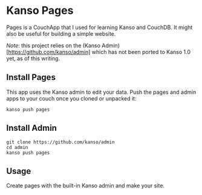 # Kanso Pages

Pages is a CouchApp that I used for learning Kanso and CouchDB. It might also
be useful for building a simple website. 

*Note*: this project relies on the (Kanso
Admin)[https://github.com/kanso/admin] which has not been ported to Kanso 1.0
yet, as of this writing.

## Install Pages

This app uses the Kanso admin to edit your data.  Push the pages and admin apps
to your couch once you cloned or unpacked it:

```
kanso push pages
```

## Install Admin

```
git clone https://github.com/kanso/admin
cd admin
kanso push pages 
```

## Usage

Create pages with the built-in Kanso admin and make your site.
